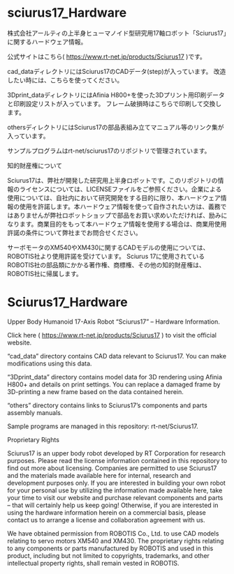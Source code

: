 # sciurus17_Hardware
株式会社アールティの上半身ヒューマノイド型研究用17軸ロボット「Sciurus17」に関するハードウェア情報。

公式サイトはこちら( https://www.rt-net.jp/products/Sciurus17 )です。

cad_dataディレクトリにはSciurus17のCADデータ(step)が入っています。 改造したい時には、こちらを使ってください。

3Dprint_dataディレクトリにはAfinia H800+を使った3Dプリント用印刷データと印刷設定リストが入っています。 フレーム破損時はこちらで印刷して交換します。

othersディレクトリにはSciurus17の部品表組み立てマニュアル等のリンク集が入っています。

サンプルプログラムはrt-net/sciurus17のリポジトリで管理されています。

知的財産権について

Sciurus17は、弊社が開発した研究用上半身ロボットです。このリポジトリの情報のライセンスについては、LICENSEファイルをご参照ください。企業による使用については、自社内において研究開発をする目的に限り、本ハードウェア情報の使用を許諾します。本ハードウェア情報を使って自作されたい方は、義務ではありませんが弊社ロボットショップで部品をお買い求めいただければ、励みになります。商業目的をもって本ハードウェア情報を使用する場合は、商業用使用許諾の条件について弊社までお問合せください。

サーボモータのXM540やXM430に関するCADモデルの使用については、ROBOTIS社より使用許諾を受けています。 Sciurus 17に使用されているROBOTIS社の部品類にかかる著作権、商標権、その他の知的財産権は、ROBOTIS社に帰属します。


# Sciurus17_Hardware
Upper Body Humanoid 17-Axis Robot “Sciurus17” – Hardware Information.

Click here ( https://www.rt-net.jp/products/Sciurus17 ) to visit the official website.

“cad_data” directory contains CAD data relevant to Sciurus17. You can make modifications using this data.

“3Dprint_data” directory contains model data for 3D rendering using Afinia H800+ and details on print settings. You can replace a damaged frame by 3D-printing a new frame based on the data contained herein.

“others” directory contains links to Sciurus17’s components and parts assembly manuals.

Sample programs are managed in this repository: rt-net/Sciurus17.

Proprietary Rights

Sciurus17 is an upper body robot developed by RT Corporation for research purposes. Please read the license information contained in this repository to find out more about licensing. Companies are permitted to use Sciurus17 and the materials made available here for internal, research and development purposes only. If you are interested in building your own robot for your personal use by utilizing the information made available here, take your time to visit our website and purchase relevant components and parts – that will certainly help us keep going! Otherwise, if you are interested in using the hardware information herein on a commercial basis, please contact us to arrange a license and collaboration agreement with us.

We have obtained permission from ROBOTIS Co., Ltd. to use CAD models relating to servo motors XM540 and XM430. The proprietary rights relating to any components or parts manufactured by ROBOTIS and used in this product, including but not limited to copyrights, trademarks, and other intellectual property rights, shall remain vested in ROBOTIS.

